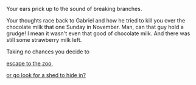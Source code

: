 Your ears prick up to the sound of breaking branches.

Your thoughts race back to Gabriel and how he tried to kill you over the chocolate 
milk that one Sunday in November.  Man, can that guy hold a grudge!  I mean it wasn't
even that good of chocolate milk.  And there was still some strawberry milk left.

Taking no chances you decide to 

[escape to the zoo,](../../../../watch-alien/watch-alien.md)

[or go look for a shed to hide in?](../../../../lawn-mower/lawn-mower.md) 
